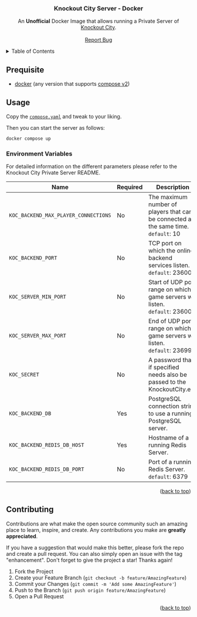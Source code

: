 <!-- Improved compatibility of back to top link: See: https://github.com/othneildrew/Best-README-Template/pull/73 -->

<a name="readme-top"></a>

<!-- PROJECT LOGO -->
<br />
<div align="center">
<h3 align="center">Knockout City Server - Docker</h3>

  <p align="center">
    An <b>Unofficial</b> Docker Image that allows running a Private Server of <a href="https://www.knockoutcity.com/">Knockout City</a>.
    <br />
    <br />
    <a href="https://github.com/Tandashi/knockoutcity-server-docker/issues">Report Bug</a>
  </p>
</div>

<!-- TABLE OF CONTENTS -->
<details>
  <summary>Table of Contents</summary>
  <ol>
    <li>
      <a href="#prequisite">Prequisite</a>
    </li>
    <li>
      <a href="#usage">Usage</a>
      <ul>
        <li><a href="#environment-variables">Environment Variables</a></li>
      </ul>
    </li>
    <li><a href="#contributing">Contributing</a></li>
    <li><a href="#license">License</a></li>
  </ol>
</details>

<!-- USAGE  -->

## Prequisite

- [docker](https://www.docker.com) (any version that supports [compose v2](https://docs.docker.com/compose/migrate/))

## Usage

Copy the [`compose.yaml`](https://github.com/Tandashi/knockoutcity-server-docker/blob/main/compose.yaml) and tweak to your liking.

Then you can start the server as follows:

```bash
docker compose up
```

<!-- ENVIRONMENT VARIABLES  -->

### Environment Variables

For detailed information on the different parameters please refer to the Knockout City Private Server README.

| **Name**                             | **Required** | **Description**                                                                                                                                                                                                                                           |
| ------------------------------------ | ------------ | --------------------------------------------------------------------------------------------------------------------------------------------------------------------------------------------------------------------------------------------------------- |
| `KOC_BACKEND_MAX_PLAYER_CONNECTIONS` | No           | The maximum number of players that can be connected at the same time. <br /> `default`: 10                                                                                                                                                                |
| `KOC_BACKEND_PORT`                   | No           | TCP port on which the online backend services listen. <br /> `default`: 23600                                                                                                                                                                             |
| `KOC_SERVER_MIN_PORT`                | No           | Start of UDP port range on which game servers will listen. <br /> `default`: 23600                                                                                                                                                                        |
| `KOC_SERVER_MAX_PORT`                | No           | End of UDP port range on which game servers will listen.<br /> `default`: 23699                                                                                                                                                                           |
| `KOC_SECRET`                         | No           | A password that if specified needs also be passed to the KnockoutCity.exe                                                                                                                                                                                 |
| `KOC_BACKEND_DB`                     | Yes          | PostgreSQL connection string to use a running PostgreSQL server.                                                                                                                                                                                          |
| `KOC_BACKEND_REDIS_DB_HOST`          | Yes          | Hostname of a running Redis Server.                                                                                                                                                                                                                       |
| `KOC_BACKEND_REDIS_DB_PORT`          | No           | Port of a running Redis Server.<br /> `default`: 6379                                                                                                                                                                                                     |

<p align="right">(<a href="#readme-top">back to top</a>)</p>

<!-- CONTRIBUTING -->

## Contributing

Contributions are what make the open source community such an amazing place to learn, inspire, and create. Any contributions you make are **greatly appreciated**.

If you have a suggestion that would make this better, please fork the repo and create a pull request. You can also simply open an issue with the tag "enhancement".
Don't forget to give the project a star! Thanks again!

1. Fork the Project
2. Create your Feature Branch (`git checkout -b feature/AmazingFeature`)
3. Commit your Changes (`git commit -m 'Add some AmazingFeature'`)
4. Push to the Branch (`git push origin feature/AmazingFeature`)
5. Open a Pull Request

<p align="right">(<a href="#readme-top">back to top</a>)</p>
